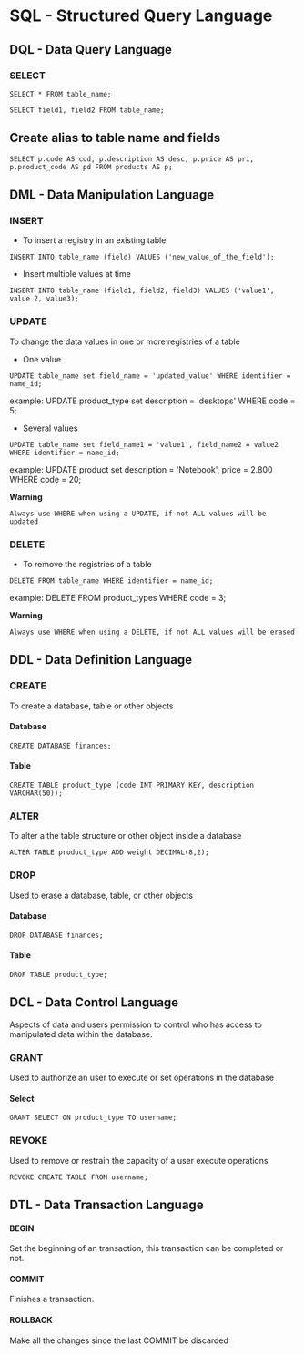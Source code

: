 # SQL - Structured Query Language

## DQL - Data Query Language

### SELECT

```
SELECT * FROM table_name;
```

```
SELECT field1, field2 FROM table_name;
```

## Create alias to table name and fields

```
SELECT p.code AS cod, p.description AS desc, p.price AS pri, p.product_code AS pd FROM products AS p; 
```

## DML - Data Manipulation Language

### INSERT
- To insert a registry in an existing table

```
INSERT INTO table_name (field) VALUES ('new_value_of_the_field');
```

- Insert multiple values at time

```
INSERT INTO table_name (field1, field2, field3) VALUES ('value1', value 2, value3);
```

### UPDATE
 To change the data values in one or more registries of a table
 
 * One value
``` 
UPDATE table_name set field_name = 'updated_value' WHERE identifier = name_id;
```
example: UPDATE product_type set description = 'desktops' WHERE code = 5;
    
* Several values
```
UPDATE table_name set field_name1 = 'value1', field_name2 = value2 WHERE identifier = name_id;
```
example: UPDATE product set description = 'Notebook', price = 2.800 WHERE code = 20;

**Warning**

```Always use WHERE when using a UPDATE, if not ALL values will be updated``` 

### DELETE
- To remove the registries of a table

```
DELETE FROM table_name WHERE identifier = name_id;
```
example: DELETE FROM product_types WHERE code = 3;

**Warning**

```Always use WHERE when using a DELETE, if not ALL values will be erased``` 

## DDL - Data Definition Language

### CREATE
To create a database, table or other objects

#### Database
```
CREATE DATABASE finances;

```
#### Table
```
CREATE TABLE product_type (code INT PRIMARY KEY, description VARCHAR(50));
```

### ALTER
To alter a the table structure or other object inside a database
```
ALTER TABLE product_type ADD weight DECIMAL(8,2);
```

### DROP
Used to erase a database, table, or other objects

#### Database
```
DROP DATABASE finances;
```
#### Table
```
DROP TABLE product_type;
```

## DCL - Data Control Language
Aspects of data and users permission to control who has access to manipulated data within the database.

### GRANT
Used to authorize an user to execute or set operations in the database
#### Select
```
GRANT SELECT ON product_type TO username;
```

### REVOKE

Used to remove or restrain the capacity of a user execute operations
```
REVOKE CREATE TABLE FROM username;
```

## DTL - Data Transaction Language
#### BEGIN
Set the beginning of an transaction, this transaction can be completed or not. 

#### COMMIT
Finishes a transaction.

#### ROLLBACK
Make all the changes since the last COMMIT be discarded